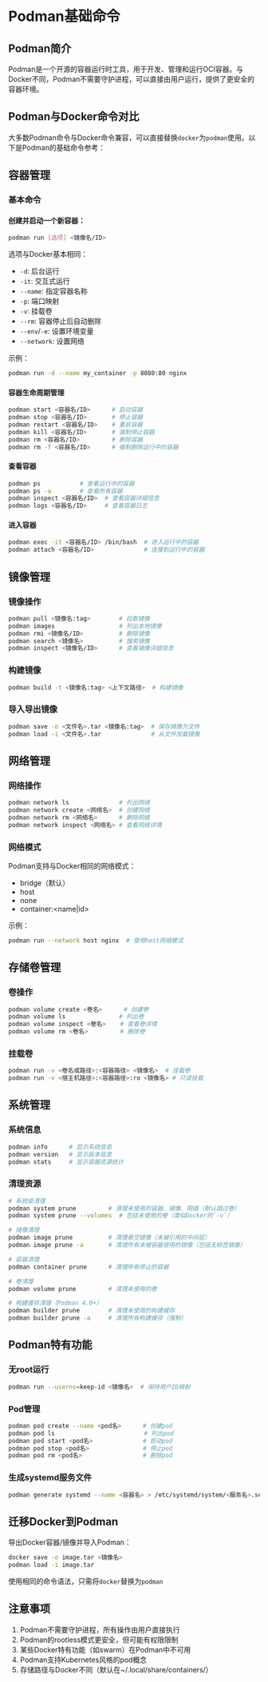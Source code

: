 # Podman基础命令

## Podman简介

Podman是一个开源的容器运行时工具，用于开发、管理和运行OCI容器。与Docker不同，Podman不需要守护进程，可以直接由用户运行，提供了更安全的容器环境。

## Podman与Docker命令对比

大多数Podman命令与Docker命令兼容，可以直接替换`docker`为`podman`使用。以下是Podman的基础命令参考：


## 容器管理

### 基本命令

#### 创建并启动一个新容器：
```bash
podman run [选项] <镜像名/ID>
```
选项与Docker基本相同：
- `-d`: 后台运行
- `-it`: 交互式运行
- `--name`: 指定容器名称
- `-p`: 端口映射
- `-v`: 挂载卷
- `--rm`: 容器停止后自动删除
- `--env`/`-e`: 设置环境变量
- `--network`: 设置网络

示例：
```bash
podman run -d --name my_container -p 8080:80 nginx
```

#### 容器生命周期管理
```bash
podman start <容器名/ID>      # 启动容器
podman stop <容器名/ID>       # 停止容器
podman restart <容器名/ID>    # 重启容器
podman kill <容器名/ID>       # 强制停止容器
podman rm <容器名/ID>         # 删除容器
podman rm -f <容器名/ID>      # 强制删除运行中的容器
```

#### 查看容器
```bash
podman ps           # 查看运行中的容器
podman ps -a        # 查看所有容器
podman inspect <容器名/ID>  # 查看容器详细信息
podman logs <容器名/ID>     # 查看容器日志
```

#### 进入容器
```bash
podman exec -it <容器名/ID> /bin/bash  # 进入运行中的容器
podman attach <容器名/ID>              # 连接到运行中的容器
```


## 镜像管理

### 镜像操作
```bash
podman pull <镜像名:tag>        # 拉取镜像
podman images                  # 列出本地镜像
podman rmi <镜像名/ID>          # 删除镜像
podman search <镜像名>          # 搜索镜像
podman inspect <镜像名/ID>      # 查看镜像详细信息
```

### 构建镜像
```bash
podman build -t <镜像名:tag> <上下文路径>  # 构建镜像
```

### 导入导出镜像
```bash
podman save -o <文件名>.tar <镜像名:tag>  # 保存镜像为文件
podman load -i <文件名>.tar              # 从文件加载镜像
```


## 网络管理

### 网络操作
```bash
podman network ls              # 列出网络
podman network create <网络名>  # 创建网络
podman network rm <网络名>      # 删除网络
podman network inspect <网络名> # 查看网络详情
```

### 网络模式
Podman支持与Docker相同的网络模式：
- bridge（默认）
- host
- none
- container:<name|id>

示例：
```bash
podman run --network host nginx  # 使用host网络模式
```


## 存储卷管理

### 卷操作
```bash
podman volume create <卷名>      # 创建卷
podman volume ls               # 列出卷
podman volume inspect <卷名>    # 查看卷详情
podman volume rm <卷名>         # 删除卷
```

### 挂载卷
```bash
podman run -v <卷名或路径>:<容器路径> <镜像名>  # 挂载卷
podman run -v <宿主机路径>:<容器路径>:ro <镜像名> # 只读挂载
```


## 系统管理

### 系统信息
```bash
podman info      # 显示系统信息
podman version   # 显示版本信息
podman stats     # 显示容器资源统计
```

### 清理资源
```bash
# 系统级清理
podman system prune         # 清理未使用的容器、镜像、网络（默认跳过卷）
podman system prune --volumes  # 包括未使用的卷（类似Docker的`-v`）

# 镜像清理
podman image prune          # 清理悬空镜像（未被引用的中间层）
podman image prune -a       # 清理所有未被容器使用的镜像（包括无标签镜像）

# 容器清理
podman container prune      # 清理所有停止的容器

# 卷清理
podman volume prune         # 清理未使用的卷

# 构建缓存清理（Podman 4.0+）
podman builder prune        # 清理未使用的构建缓存
podman builder prune -a     # 清理所有构建缓存（强制）
```


## Podman特有功能

### 无root运行
```bash
podman run --userns=keep-id <镜像名>  # 保持用户ID映射
```

### Pod管理
```bash
podman pod create --name <pod名>      # 创建pod
podman pod ls                         # 列出pod
podman pod start <pod名>              # 启动pod
podman pod stop <pod名>               # 停止pod
podman pod rm <pod名>                 # 删除pod
```

### 生成systemd服务文件
```bash
podman generate systemd --name <容器名> > /etc/systemd/system/<服务名>.service
```


## 迁移Docker到Podman

导出Docker容器/镜像并导入Podman：
```bash
docker save -o image.tar <镜像名>
podman load -i image.tar
```
使用相同的命令语法，只需将`docker`替换为`podman`


## 注意事项

1. Podman不需要守护进程，所有操作由用户直接执行
2. Podman的rootless模式更安全，但可能有权限限制
3. 某些Docker特有功能（如swarm）在Podman中不可用
4. Podman支持Kubernetes风格的pod概念
5. 存储路径与Docker不同（默认在~/.local/share/containers/）